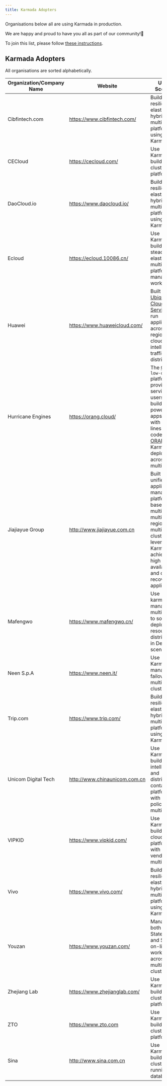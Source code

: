 ```yaml
---
title: Karmada Adopters
---
```

Organisations below all are using Karmada in production.

We are happy and proud to have you all as part of our community!💖

To join this list, please follow [these instructions](https://github.com/karmada-io/website/tree/main/adopters/README.md).

## Karmada Adopters

All organisations are sorted alphabetically.

| Organization/Company Name | Website                       | Usage Scenario                                                                                                                                                                                                            | CaseStudy                                                                     |
|---------------------------|-------------------------------|---------------------------------------------------------------------------------------------------------------------------------------------------------------------------------------------------------------------------|-------------------------------------------------------------------------------|
| Cibfintech.com            | https://www.cibfintech.com/   | Build a more resilient and elastic hybrid-multi-cloud platform using Karmada                                                                                                                                              | TBD                                                                           |
| CECloud                   | https://cecloud.com/          | Use Karmada to build multi-cluster platform                                                                                                                                                                               | TBD                                                                           |
| DaoCloud.io               | https://www.daocloud.io/      | Build a more resilient and elastic hybrid-multi-cloud platform using Karmada                                                                                                                                              | TBD                                                                           |
| Ecloud                    | https://ecloud.10086.cn/      | Use Karmada to build a steady and elastic multi-cluster platform for managing workloads                                                                                                                                   | TBD                                                                           |
| Huawei                    | https://www.huaweicloud.com/  | Built the [Ubiquitous Cloud Native Service](https://support.huaweicloud.com/intl/en-us/productdesc-ucs/ucs_productdesc_0001.html) that run applications across regions and clouds with intelligent traffic distribution   | TBD                                                                           |
| Hurricane Engines         | https://orang.cloud/          | The [ORANG](https://orang.cloud/) `low-code` platform provides the service for users to build powerful apps quickly with zero lines of code, [ORANG](https://orang.cloud/) uses Karmada to deploy apps across multi-cloud | [Karmada in AIML INSTITUTE](ci123.md)                                         |
| Jiajiayue Group           | http://www.jiajiayue.com.cn   | Built a unified application management platform based on multi-cloud, multi-region, and multi-zone clusters by leveraging Karmada, achieving high availability and disaster recovery for applications.                    | TBD                                                                           |
| Mafengwo                  | https://www.mafengwo.cn/      | Use karmada to manage multi-cluster to solve deployment resource distribution in DevOPS scenarios                                                                                                                         | TBD                                                                           |
| Neen S.p.A                | https://www.neen.it/          | Use Karmada to manage failover in a multi-region cluster                                                                                                                                                                  | TBD                                                                           |
| Trip.com                  | https://www.trip.com/         | Build a more resilient and elastic hybrid-multi-cloud platform using Karmada                                                                                                                                              | TBD                                                                           |
| Unicom Digital Tech       | http://www.chinaunicom.com.cn | Use Karmada to build a intelligent and distributed container platform with multi-policy and multi-region                                                                                                                  | TBD                                                                           |
| VIPKID                    | https://www.vipkid.com/       | Use Karmada to build multi-cloud PaaS platform with multi-vendor and multi-region                                                                                                                                         | [Building a PaaS Platform with Karmada to Run Containers --VIPKID](vipkid.md) |
| Vivo                      | https://www.vivo.com/         | Build a more resilient and elastic hybrid-multi-cloud platform using Karmada                                                                                                                                              | TBD                                                                           |
| Youzan                    | https://www.youzan.com/       | Manage both Stateless and Stateful on-line workloads across multiple clusters                                                                                                                                             | TBD                                                                           |
| Zhejiang Lab              | https://www.zhejianglab.com/  | Use Karmada to build multi-cluster platform                                                                                                                                                                               | TBD                                                                           |
| ZTO                       | https://www.zto.com           | Use Karmada to build multi-cluster platform                                                                                                                                                                               | TBD                                                                           |
| Sina                      | http://www.sina.com.cn        | Use Karmada to build multi-clusters that running database                                                                                                                                                                 | TBD                                                                           |